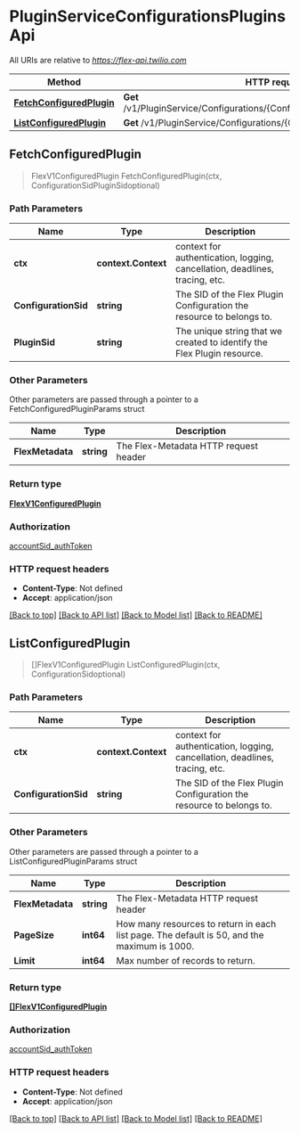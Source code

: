 # PluginServiceConfigurationsPluginsApi

All URIs are relative to *https://flex-api.twilio.com*

Method | HTTP request | Description
------------- | ------------- | -------------
[**FetchConfiguredPlugin**](PluginServiceConfigurationsPluginsApi.md#FetchConfiguredPlugin) | **Get** /v1/PluginService/Configurations/{ConfigurationSid}/Plugins/{PluginSid} | 
[**ListConfiguredPlugin**](PluginServiceConfigurationsPluginsApi.md#ListConfiguredPlugin) | **Get** /v1/PluginService/Configurations/{ConfigurationSid}/Plugins | 



## FetchConfiguredPlugin

> FlexV1ConfiguredPlugin FetchConfiguredPlugin(ctx, ConfigurationSidPluginSidoptional)





### Path Parameters


Name | Type | Description
------------- | ------------- | -------------
**ctx** | **context.Context** | context for authentication, logging, cancellation, deadlines, tracing, etc.
**ConfigurationSid** | **string** | The SID of the Flex Plugin Configuration the resource to belongs to.
**PluginSid** | **string** | The unique string that we created to identify the Flex Plugin resource.

### Other Parameters

Other parameters are passed through a pointer to a FetchConfiguredPluginParams struct


Name | Type | Description
------------- | ------------- | -------------
**FlexMetadata** | **string** | The Flex-Metadata HTTP request header

### Return type

[**FlexV1ConfiguredPlugin**](FlexV1ConfiguredPlugin.md)

### Authorization

[accountSid_authToken](../README.md#accountSid_authToken)

### HTTP request headers

- **Content-Type**: Not defined
- **Accept**: application/json

[[Back to top]](#) [[Back to API list]](../README.md#documentation-for-api-endpoints)
[[Back to Model list]](../README.md#documentation-for-models)
[[Back to README]](../README.md)


## ListConfiguredPlugin

> []FlexV1ConfiguredPlugin ListConfiguredPlugin(ctx, ConfigurationSidoptional)





### Path Parameters


Name | Type | Description
------------- | ------------- | -------------
**ctx** | **context.Context** | context for authentication, logging, cancellation, deadlines, tracing, etc.
**ConfigurationSid** | **string** | The SID of the Flex Plugin Configuration the resource to belongs to.

### Other Parameters

Other parameters are passed through a pointer to a ListConfiguredPluginParams struct


Name | Type | Description
------------- | ------------- | -------------
**FlexMetadata** | **string** | The Flex-Metadata HTTP request header
**PageSize** | **int64** | How many resources to return in each list page. The default is 50, and the maximum is 1000.
**Limit** | **int64** | Max number of records to return.

### Return type

[**[]FlexV1ConfiguredPlugin**](FlexV1ConfiguredPlugin.md)

### Authorization

[accountSid_authToken](../README.md#accountSid_authToken)

### HTTP request headers

- **Content-Type**: Not defined
- **Accept**: application/json

[[Back to top]](#) [[Back to API list]](../README.md#documentation-for-api-endpoints)
[[Back to Model list]](../README.md#documentation-for-models)
[[Back to README]](../README.md)

